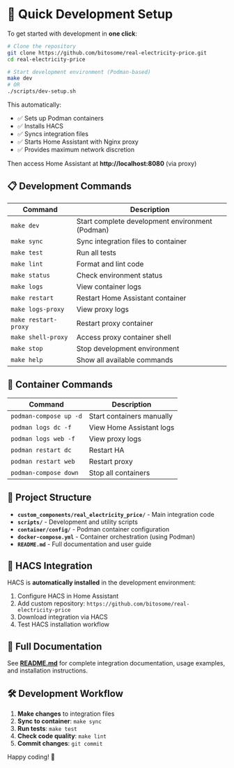 # 🚀 Quick Development Setup

To get started with development in **one click**:

```bash
# Clone the repository
git clone https://github.com/bitosome/real-electricity-price.git
cd real-electricity-price

# Start development environment (Podman-based)
make dev
# OR
./scripts/dev-setup.sh
```

This automatically:
- ✅ Sets up Podman containers  
- ✅ Installs HACS
- ✅ Syncs integration files
- ✅ Starts Home Assistant with Nginx proxy
- ✅ Provides maximum network discretion

Then access Home Assistant at **http://localhost:8080** (via proxy)

## 📋 Development Commands

| Command | Description |
|---------|-------------|
| `make dev` | Start complete development environment (Podman) |
| `make sync` | Sync integration files to container |
| `make test` | Run all tests |
| `make lint` | Format and lint code |
| `make status` | Check environment status |
| `make logs` | View container logs |
| `make restart` | Restart Home Assistant container |
| `make logs-proxy` | View proxy logs |
| `make restart-proxy` | Restart proxy container |
| `make shell-proxy` | Access proxy container shell |
| `make stop` | Stop development environment |
| `make help` | Show all available commands |

## 🐳 Container Commands

| Command | Description |
|---------|-------------|
| `podman-compose up -d` | Start containers manually |
| `podman logs dc -f` | View Home Assistant logs |
| `podman logs web -f` | View proxy logs |
| `podman restart dc` | Restart HA |
| `podman restart web` | Restart proxy |
| `podman-compose down` | Stop all containers |

## 📁 Project Structure

- **`custom_components/real_electricity_price/`** - Main integration code
- **`scripts/`** - Development and utility scripts  
- **`container/config/`** - Podman container configuration
- **`docker-compose.yml`** - Container orchestration (using Podman)
- **`README.md`** - Full documentation and user guide

## 🏪 HACS Integration

HACS is **automatically installed** in the development environment:

1. Configure HACS in Home Assistant
2. Add custom repository: `https://github.com/bitosome/real-electricity-price`
3. Download integration via HACS
4. Test HACS installation workflow

## 📖 Full Documentation

See **[README.md](README.md)** for complete integration documentation, usage examples, and installation instructions.

## 🛠️ Development Workflow

1. **Make changes** to integration files
2. **Sync to container**: `make sync`
3. **Run tests**: `make test`
4. **Check code quality**: `make lint`
5. **Commit changes**: `git commit`

Happy coding! 🎉
